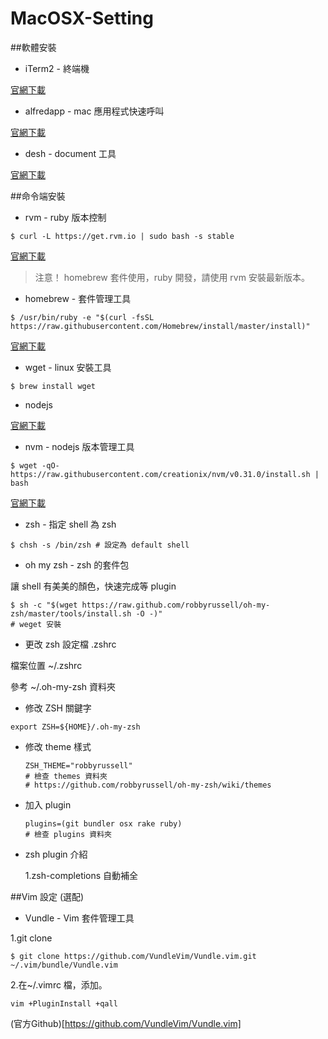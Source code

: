 # MacOSX-Setting

##軟體安裝

+ iTerm2 - 終端機 

[官網下載](https://www.iterm2.com/)

+ alfredapp - mac 應用程式快速呼叫

[官網下載](https://www.alfredapp.com/)

+ desh - document 工具

[官網下載](https://kapeli.com/dash)

##命令端安裝

+ rvm - ruby 版本控制

```
$ curl -L https://get.rvm.io | sudo bash -s stable
```

[官網下載](https://rvm.io/)

>注意！ homebrew 套件使用，ruby 開發，請使用 rvm 安裝最新版本。

+ homebrew - 套件管理工具

```
$ /usr/bin/ruby -e "$(curl -fsSL https://raw.githubusercontent.com/Homebrew/install/master/install)"
```

[官網下載](http://brew.sh/index_zh-tw.html)

+ wget - linux 安裝工具

```
$ brew install wget
```

+ nodejs

[官網下載](https://nodejs.org/en/)

+ nvm - nodejs 版本管理工具

```
$ wget -qO- https://raw.githubusercontent.com/creationix/nvm/v0.31.0/install.sh | bash
```

[官網下載](https://github.com/creationix/nvm)

+ zsh - 指定 shell 為 zsh

```
$ chsh -s /bin/zsh # 設定為 default shell
```

+ oh my zsh - zsh 的套件包 

讓 shell 有美美的顏色，快速完成等 plugin

```
$ sh -c "$(wget https://raw.github.com/robbyrussell/oh-my-zsh/master/tools/install.sh -O -)"
# weget 安裝
```

+ 更改 zsh 設定檔 .zshrc 

檔案位置 ~/.zshrc


參考 ~/.oh-my-zsh 資料夾 
  
  - 修改 ZSH 關鍵字
  ```
  export ZSH=${HOME}/.oh-my-zsh
  ```
  
  - 修改 theme 樣式
    ```
    ZSH_THEME="robbyrussell"
    # 檢查 themes 資料夾
    # https://github.com/robbyrussell/oh-my-zsh/wiki/themes
    ```
    
  - 加入 plugin 
    
    ```
    plugins=(git bundler osx rake ruby)
    # 檢查 plugins 資料夾
    ```
    
+ zsh plugin 介紹
  
  1.zsh-completions 自動補全

##Vim 設定 (選配)

+ Vundle - Vim 套件管理工具

1.git clone

```
$ git clone https://github.com/VundleVim/Vundle.vim.git ~/.vim/bundle/Vundle.vim
```

2.在~/.vimrc 檔，添加。

```
vim +PluginInstall +qall
```


(官方Github)[https://github.com/VundleVim/Vundle.vim]


  



  
